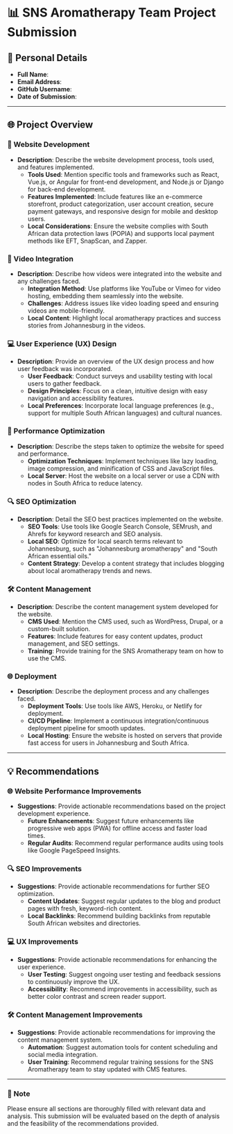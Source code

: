 # 📊 SNS Aromatherapy Team Project Submission

## 📝 Personal Details

- **Full Name**: 
- **Email Address**: 
- **GitHub Username**: 
- **Date of Submission**: 

---

## 🌐 Project Overview

### 🌟 Website Development
- **Description**: Describe the website development process, tools used, and features implemented.
  - **Tools Used**: Mention specific tools and frameworks such as React, Vue.js, or Angular for front-end development, and Node.js or Django for back-end development.
  - **Features Implemented**: Include features like an e-commerce storefront, product categorization, user account creation, secure payment gateways, and responsive design for mobile and desktop users.
  - **Local Considerations**: Ensure the website complies with South African data protection laws (POPIA) and supports local payment methods like EFT, SnapScan, and Zapper.

### 🎥 Video Integration
- **Description**: Describe how videos were integrated into the website and any challenges faced.
  - **Integration Method**: Use platforms like YouTube or Vimeo for video hosting, embedding them seamlessly into the website.
  - **Challenges**: Address issues like video loading speed and ensuring videos are mobile-friendly.
  - **Local Content**: Highlight local aromatherapy practices and success stories from Johannesburg in the videos.

### 💻 User Experience (UX) Design
- **Description**: Provide an overview of the UX design process and how user feedback was incorporated.
  - **User Feedback**: Conduct surveys and usability testing with local users to gather feedback.
  - **Design Principles**: Focus on a clean, intuitive design with easy navigation and accessibility features.
  - **Local Preferences**: Incorporate local language preferences (e.g., support for multiple South African languages) and cultural nuances.

### 🚀 Performance Optimization
- **Description**: Describe the steps taken to optimize the website for speed and performance.
  - **Optimization Techniques**: Implement techniques like lazy loading, image compression, and minification of CSS and JavaScript files.
  - **Local Server**: Host the website on a local server or use a CDN with nodes in South Africa to reduce latency.

### 🔍 SEO Optimization
- **Description**: Detail the SEO best practices implemented on the website.
  - **SEO Tools**: Use tools like Google Search Console, SEMrush, and Ahrefs for keyword research and SEO analysis.
  - **Local SEO**: Optimize for local search terms relevant to Johannesburg, such as "Johannesburg aromatherapy" and "South African essential oils."
  - **Content Strategy**: Develop a content strategy that includes blogging about local aromatherapy trends and news.

### 🛠️ Content Management
- **Description**: Describe the content management system developed for the website.
  - **CMS Used**: Mention the CMS used, such as WordPress, Drupal, or a custom-built solution.
  - **Features**: Include features for easy content updates, product management, and SEO settings.
  - **Training**: Provide training for the SNS Aromatherapy team on how to use the CMS.

### 🌐 Deployment
- **Description**: Describe the deployment process and any challenges faced.
  - **Deployment Tools**: Use tools like AWS, Heroku, or Netlify for deployment.
  - **CI/CD Pipeline**: Implement a continuous integration/continuous deployment pipeline for smooth updates.
  - **Local Hosting**: Ensure the website is hosted on servers that provide fast access for users in Johannesburg and South Africa.

---

## 💡 Recommendations

### 🌐 Website Performance Improvements
- **Suggestions**: Provide actionable recommendations based on the project development experience.
  - **Future Enhancements**: Suggest future enhancements like progressive web apps (PWA) for offline access and faster load times.
  - **Regular Audits**: Recommend regular performance audits using tools like Google PageSpeed Insights.

### 🔍 SEO Improvements
- **Suggestions**: Provide actionable recommendations for further SEO optimization.
  - **Content Updates**: Suggest regular updates to the blog and product pages with fresh, keyword-rich content.
  - **Local Backlinks**: Recommend building backlinks from reputable South African websites and directories.

### 💻 UX Improvements
- **Suggestions**: Provide actionable recommendations for enhancing the user experience.
  - **User Testing**: Suggest ongoing user testing and feedback sessions to continuously improve the UX.
  - **Accessibility**: Recommend improvements in accessibility, such as better color contrast and screen reader support.

### 🛠️ Content Management Improvements
- **Suggestions**: Provide actionable recommendations for improving the content management system.
  - **Automation**: Suggest automation tools for content scheduling and social media integration.
  - **User Training**: Recommend regular training sessions for the SNS Aromatherapy team to stay updated with CMS features.

---

### 📌 Note

Please ensure all sections are thoroughly filled with relevant data and analysis. This submission will be evaluated based on the depth of analysis and the feasibility of the recommendations provided.

